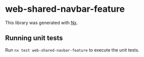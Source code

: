 # web-shared-navbar-feature

This library was generated with [Nx](https://nx.dev).

## Running unit tests

Run `nx test web-shared-navbar-feature` to execute the unit tests.
